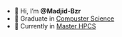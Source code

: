 - 👋 Hi, I’m __@Madjid-Bzr__
- 👀 Graduate in [Compuster Science](https://www.ummto.dz/)
- 🌱 Currently in [Master HPCS](http://www.chps.uvsq.fr/)

<!---
Madjid-Bzr/Madjid-Bzr is a ✨ special ✨ repository because its `README.md` (this file) appears on your GitHub profile.
You can click the Preview link to take a look at your changes.
--->
